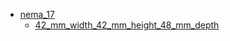 * [nema_17](nema_17)
  * [42_mm_width_42_mm_height_48_mm_depth](nema_17/42_mm_width_42_mm_height_48_mm_depth)
